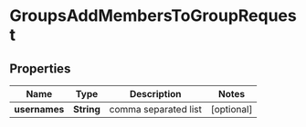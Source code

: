 

# GroupsAddMembersToGroupRequest


## Properties

| Name | Type | Description | Notes |
|------------ | ------------- | ------------- | -------------|
|**usernames** | **String** | comma separated list |  [optional] |



